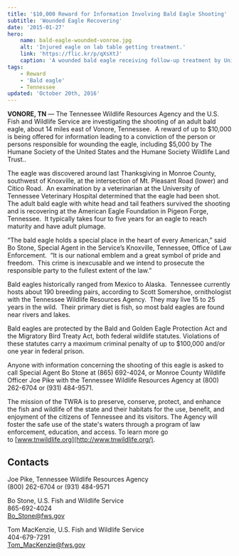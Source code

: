 ```yaml
---
title: '$10,000 Reward for Information Involving Bald Eagle Shooting'
subtitle: 'Wounded Eagle Recovering'
date: '2015-01-27'
hero:
    name: bald-eagle-wounded-vonroe.jpg
    alt: 'Injured eagle on lab table getting treatment.'
    link: 'https://flic.kr/p/qXsXtJ'
    caption: 'A wounded bald eagle receiving follow-up treatment by University of Tennessee Veterinary Hospital.'
tags:
    - Reward
    - 'Bald eagle'
    - Tennessee
updated: 'October 20th, 2016'
---
```


**VONORE, TN** &mdash; The Tennessee Wildlife Resources Agency and the U.S. Fish and Wildlife Service are investigating the shooting of an adult bald eagle, about 14 miles east of Vonore, Tennessee.  A reward of up to $10,000 is being offered for information leading to a conviction of the person or persons responsible for wounding the eagle, including $5,000 by The Humane Society of the United States and the Humane Society Wildlife Land Trust..

The eagle was discovered around last Thanksgiving in Monroe County, southwest of Knoxville, at the intersection of Mt. Pleasant Road (lower) and Citico Road.  An examination by a veterinarian at the University of Tennessee Veterinary Hospital determined that the eagle had been shot.  The adult bald eagle with white head and tail feathers survived the shooting and is recovering at the American Eagle Foundation in Pigeon Forge, Tennessee.  It typically takes four to five years for an eagle to reach maturity and have adult plumage. 

“The bald eagle holds a special place in the heart of every American,” said Bo Stone, Special Agent in the Service’s Knoxville, Tennessee, Office of Law Enforcement.  “It is our national emblem and a great symbol of pride and freedom.  This crime is inexcusable and we intend to prosecute the responsible party to the fullest extent of the law.”

Bald eagles historically ranged from Mexico to Alaska.  Tennessee currently hosts about 190 breeding pairs, according to Scott Somershoe, ornithologist with the Tennessee Wildlife Resources Agency.  They may live 15 to 25 years in the wild.  Their primary diet is fish, so most bald eagles are found near rivers and lakes.

Bald eagles are protected by the Bald and Golden Eagle Protection Act and the Migratory Bird Treaty Act, both federal wildlife statutes. Violations of these statutes carry a maximum criminal penalty of up to $100,000 and/or one year in federal prison.

Anyone with information concerning the shooting of this eagle is asked to call Special Agent Bo Stone at (865) 692-4024, or Monroe County Wildlife Officer Joe Pike with the Tennessee Wildlife Resources Agency at (800) 262-6704 or (931) 484-9571. 

The mission of the TWRA is to preserve, conserve, protect, and enhance the fish and wildlife of the state and their habitats for the use, benefit, and enjoyment of the citizens of Tennessee and its visitors. The Agency will foster the safe use of the state's waters through a program of law enforcement, education, and access. To learn more go to <u>[www.tnwildlife.org](http://www.tnwildlife.org/)</u>.

## Contacts

Joe Pike, Tennessee Wildlife Resources Agency  
(800) 262-6704 or (931) 484-9571

Bo Stone, U.S. Fish and Wildlife Service  
865-692-4024   
[Bo_Stone@fws.gov](mailto:Bo_Stone@fws.gov)

Tom MacKenzie, U.S. Fish and Wildlife Service  
404-679-7291   
[Tom_MacKenzie@fws.gov](mailto:Tom_MacKenzie@fws.gov)   
